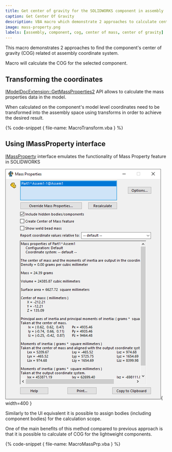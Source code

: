 ```yaml
---
title: Get center of gravity for the SOLIDWORKS component in assembly
caption: Get Center Of Gravity
description: VBA macro which demonstrate 2 approaches to calculate center of gravity of the component in the SOLIDWORKS assembly space
image: mass-property.png
labels: [assembly, component, cog, center of mass, center of gravity]
---
```

This macro demonstrates 2 approaches to find the component's center of gravity (COG) related ot assembly coordinate system.

Macro will calculate the COG for the selected component.

## Transforming the coordinates

[IModelDocExtension::GetMassProperties2](https://help.solidworks.com/2017/english/api/sldworksapi/SolidWorks.Interop.sldworks~SolidWorks.Interop.sldworks.IModelDocExtension~GetMassProperties2.html) API allows to calculate the mass properties data in the model.

When calculated on the component's model level coordinates need to be transformed into the assembly space using transforms in order to achieve the desired result.

{% code-snippet { file-name: MacroTransform.vba } %}

## Using IMassProperty interface

[IMassProperty](https://help.solidworks.com/2017/English/api/sldworksapi/SOLIDWORKS.Interop.sldworks~SOLIDWORKS.Interop.sldworks.IMassProperty.html) interface emulates the functionality of Mass Property feature in SOLIDWORKS

![Mass properties dialog](mass-property.png){ width=400 }

Similarly to the UI equivalent it is possible to assign bodies (including component bodies) for the calculation scope.

One of the main benefits of this method compared to previous approach is that it is possible to calculate of COG for the lightweight components.

{% code-snippet { file-name: MacroMassPrp.vba } %}
